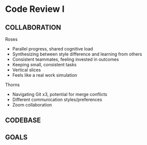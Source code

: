 # Code Review I


## COLLABORATION

Roses

* Parallel progress, shared cognitive load
* Synthesizing between style difference and learning from others
* Consistent teammates, feeling invested in outcomes
* Keeping small, consistent tasks
* Vertical slices
* Feels like a real work simulation

Thorns

* Navigating Git x3, potential for merge conflicts
* Different communication styles/preferences
* Zoom collaboration

## CODEBASE

## GOALS